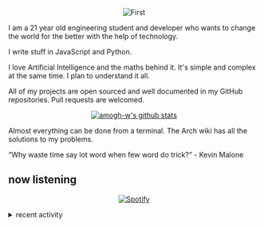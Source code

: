 <div align="center">

![First](media/first.gif)

</div>

I am a 21 year old engineering student and developer who wants to change the world for the better with the help of technology.

I write stuff in JavaScript and Python.

I love Artificial Intelligence and the maths behind it. It's simple and complex at the same time. I plan to understand it all.

All of my projects are open sourced and well documented in my GitHub repositories. Pull requests are welcomed.

<div align="center">

[![amogh-w's github stats](https://github-readme-stats-het01tjwr-amogh-w.vercel.app/api?username=amogh-w&count_private=true&show_icons=true&theme=synthwave)](https://www.youtube.com/watch?v=cNplZrRSjeI)

</div>

Almost everything can be done from a terminal. The Arch wiki has all the solutions to my problems.

“Why waste time say lot word when few word do trick?” - Kevin Malone

## now listening

<div align="center">

[![Spotify](https://novatorem-k1w8bt5kr-amogh-w.vercel.app/api/spotify)](https://open.spotify.com/user/alphax2025)

</div>

<details>
  <summary>recent activity</summary>

<!--START_SECTION:activity-->

1. 🎉 Merged PR [#1](https://github.com/amogh-w/amogh-w.github.io/pull/1) in [amogh-w/amogh-w.github.io](https://github.com/amogh-w/amogh-w.github.io)
2. 💪 Opened PR [#1](https://github.com/amogh-w/amogh-w.github.io/pull/1) in [amogh-w/amogh-w.github.io](https://github.com/amogh-w/amogh-w.github.io)
3. 🗣 Commented on [#29982](https://github.com/gatsbyjs/gatsby/issues/29982) in [gatsbyjs/gatsby](https://github.com/gatsbyjs/gatsby)
4. 🗣 Commented on [#2](https://github.com/amogh-w/Hackintosh-MSI-GV62-7RE/issues/2) in [amogh-w/Hackintosh-MSI-GV62-7RE](https://github.com/amogh-w/Hackintosh-MSI-GV62-7RE)
<!--END_SECTION:activity-->

</details>
